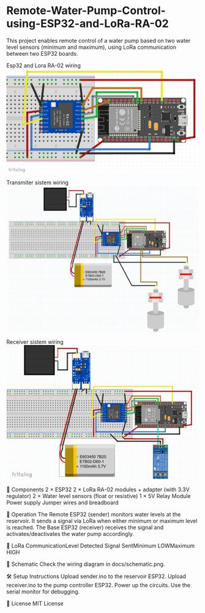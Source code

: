 # Remote-Water-Pump-Control-using-ESP32-and-LoRa-RA-02
This project enables remote control of a water pump based on two water level sensors (minimum and maximum), using LoRa communication between two ESP32 boards. 

Esp32 and Lora RA-02 wiring
![image alt](https://github.com/AlyssonAlvesPinto/Remote-Water-Pump-Control-using-ESP32-and-LoRa-RA-02/blob/main/Esp32LoraRA-02.png?raw=true)


Transmiter sistem wiring
![image alt](https://github.com/AlyssonAlvesPinto/Remote-Water-Pump-Control-using-ESP32-and-LoRa-RA-02/blob/main/Esp32LoraRA-02Transmiter.png?raw=true)
 
Receiver sistem wiring
![image alt](https://github.com/AlyssonAlvesPinto/Remote-Water-Pump-Control-using-ESP32-and-LoRa-RA-02/blob/main/Esp32LoraRA-02Receiver.png?raw=true)



🔧 Components 
2 × ESP32
2 × LoRa RA-02 modules + adapter (with 3.3V regulator)
2 × Water level sensors (float or resistive)
1 × 5V Relay Module
Power supply
Jumper wires and breadboard 



🧠 Operation 
The Remote ESP32 (sender) monitors water levels at the reservoir.
It sends a signal via LoRa when either minimum or maximum level is reached.
The Base ESP32 (receiver) receives the signal and activates/deactivates the water pump accordingly. 


📡 LoRa CommunicationLevel Detected Signal SentMinimum LOWMaximum HIGH 



🔌 Schematic 
Check the wiring diagram in docs/schematic.png. 

🛠️ Setup Instructions 
Upload sender.ino to the reservoir ESP32.
Upload receiver.ino to the pump controller ESP32.
Power up the circuits.
Use the serial monitor for debugging. 


📜 License 
MIT License
